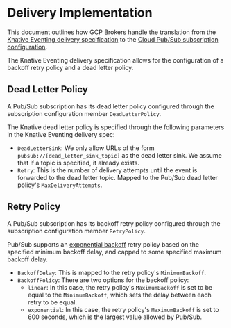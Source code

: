 # Delivery Implementation

This document outlines how GCP Brokers handle the translation from the
[Knative Eventing delivery specification](https://github.com/knative/eventing/tree/master/docs/delivery)
to the
[Cloud Pub/Sub subscription configuration](https://pkg.go.dev/cloud.google.com/go/pubsub?tab=doc#SubscriptionConfig).

The Knative Eventing delivery specification allows for the configuration of a
backoff retry policy and a dead letter policy.

## Dead Letter Policy

A Pub/Sub subscription has its dead letter policy configured through the
subscription configuration member `DeadLetterPolicy`.

The Knative dead letter policy is specified through the following parameters in
the Knative Eventing delivery spec:

- `DeadLetterSink`: We only allow URLs of the form
  `pubsub://[dead_letter_sink_topic]` as the dead letter sink. We assume that if
  a topic is specified, it already exists.
- `Retry`: This is the number of delivery attempts until the event is forwarded
  to the dead letter topic. Mapped to the Pub/Sub dead letter policy's
  `MaxDeliveryAttempts`.

## Retry Policy

A Pub/Sub subscription has its backoff retry policy configured through the
subscription configuration member `RetryPolicy`.

Pub/Sub supports an
[exponential backoff](https://en.wikipedia.org/wiki/Exponential_backoff) retry
policy based on the specified minimum backoff delay, and capped to some
specified maximum backoff delay.

- `BackoffDelay`: This is mapped to the retry policy's `MinimumBackoff`.
- `BackoffPolicy`: There are two options for the backoff policy:
  - `linear`: In this case, the retry policy's `MaximumBackoff` is set to be
    equal to the `MinimumBackoff`, which sets the delay between each retry to be
    equal.
  - `exponential`: In this case, the retry policy's `MaximumBackoff` is set to
    600 seconds, which is the largest value allowed by Pub/Sub.
